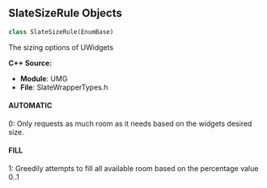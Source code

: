 ## SlateSizeRule Objects

```python
class SlateSizeRule(EnumBase)
```

The sizing options of UWidgets

**C++ Source:**

- **Module**: UMG
- **File**: SlateWrapperTypes.h

<a id="unreal.SlateSizeRule.AUTOMATIC"></a>

#### AUTOMATIC

0: Only requests as much room as it needs based on the widgets desired size.

<a id="unreal.SlateSizeRule.FILL"></a>

#### FILL

1: Greedily attempts to fill all available room based on the percentage value 0..1

<a id="unreal.DynamicBoxType"></a>